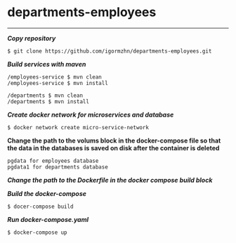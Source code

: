 # departments-employees
***
___Copy repository___
```
$ git clone https://github.com/igormzhn/departments-employees.git
```

___Build services with maven___
```
/employees-service $ mvn clean
/employees-service $ mvn install

/departments $ mvn clean
/departments $ mvn install
```

___Create docker network for microservices and database___
```
$ docker network create micro-service-network
```

__Сhange the path to the volums block in the docker-compose file so that the data in the databases is saved on disk after the container is deleted__
```
pgdata for employees database
pgdata1 for departments database
```

___Change the path to the Dockerfile in the docker compose build block___

___Build the docker-compose___
```
$ docer-compose build
```

___Run docker-compose.yaml___
```
$ docker-compose up
```
